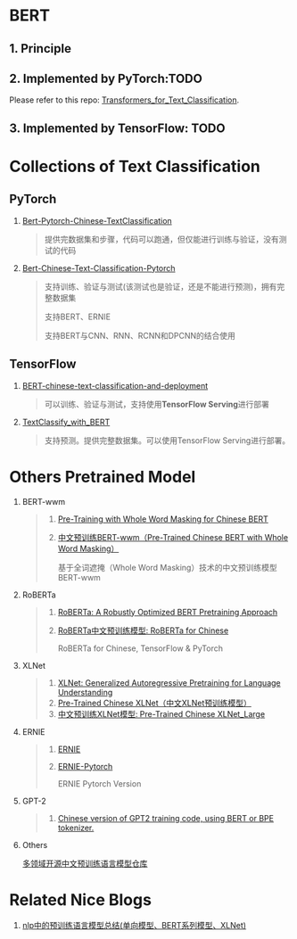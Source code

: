 # BERT

## 1. Principle





## 2. Implemented by PyTorch:TODO

Please refer to this repo: [Transformers_for_Text_Classification](https://github.com/zhanlaoban/Transformers_for_Text_Classification).




## 3. Implemented by TensorFlow: TODO





# Collections of Text Classification

## PyTorch

1. [Bert-Pytorch-Chinese-TextClassification](https://github.com/xieyufei1993/Bert-Pytorch-Chinese-TextClassification)

   > 提供完数据集和步骤，代码可以跑通，但仅能进行训练与验证，没有测试的代码

2. [Bert-Chinese-Text-Classification-Pytorch](https://github.com/649453932/Bert-Chinese-Text-Classification-Pytorch)

   > 支持训练、验证与测试(该测试也是验证，还是不能进行预测)，拥有完整数据集
   >
   > 支持BERT、ERNIE
   >
   > 支持BERT与CNN、RNN、RCNN和DPCNN的结合使用

## TensorFlow

1. [BERT-chinese-text-classification-and-deployment](https://github.com/SunYanCN/BERT-chinese-text-classification-and-deployment)

   > 可以训练、验证与测试，支持使用**TensorFlow Serving**进行部署
   
2. [TextClassify_with_BERT](https://github.com/yaleimeng/TextClassify_with_BERT)

   > 支持预测。提供完整数据集。可以使用TensorFlow Serving进行部署。



# Others Pretrained Model

1. BERT-wwm

   > 1. [Pre-Training with Whole Word Masking for Chinese BERT](https://arxiv.org/pdf/1906.08101.pdf)
   >
   > 2. [中文预训练BERT-wwm（Pre-Trained Chinese BERT with Whole Word Masking）](https://github.com/ymcui/Chinese-BERT-wwm)
   >
   >       基于全词遮掩（Whole Word Masking）技术的中文预训练模型BERT-wwm

2. RoBERTa

   > 1. [RoBERTa: A Robustly Optimized BERT Pretraining Approach](https://arxiv.org/pdf/1907.11692.pdf)
   >
   > 2. [RoBERTa中文预训练模型: RoBERTa for Chinese](https://github.com/brightmart/roberta_zh)
   >
   >       RoBERTa for Chinese, TensorFlow & PyTorch
   
3. XLNet

   > 1. [XLNet: Generalized Autoregressive Pretraining for Language Understanding](https://arxiv.org/pdf/1906.08237.pdf)
   > 2. [Pre-Trained Chinese XLNet（中文XLNet预训练模型）](https://github.com/ymcui/Chinese-PreTrained-XLNet)
   > 3. [中文预训练XLNet模型: Pre-Trained Chinese XLNet_Large](https://github.com/brightmart/xlnet_zh)

4. ERNIE

   > 1. [ERNIE](https://github.com/PaddlePaddle/ERNIE)
   >
   > 2. [ERNIE-Pytorch](https://github.com/nghuyong/ERNIE-Pytorch)
   >
   >    ERNIE Pytorch Version

5. GPT-2

   > 1. [Chinese version of GPT2 training code, using BERT or BPE tokenizer.](https://github.com/Morizeyao/GPT2-Chinese)

6. Others

   [多领域开源中文预训练语言模型仓库](https://github.com/thunlp/OpenCLaP)



# Related Nice Blogs

1. [nlp中的预训练语言模型总结(单向模型、BERT系列模型、XLNet)](https://zhuanlan.zhihu.com/p/76912493)